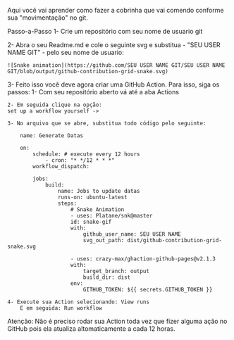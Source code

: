 Aqui você vai aprender como fazer a cobrinha que vai comendo conforme sua "movimentação" no git.

Passo-a-Passo
1- Crie um repositório com seu nome de usuario git

2- Abra o seu Readme.md e cole o seguinte svg e substitua - "SEU USER NAME GIT" - pelo seu nome de usuario:

    ![Snake animation](https://github.com/SEU USER NAME GIT/SEU USER NAME GIT/blob/output/github-contribution-grid-snake.svg)

3- Feito isso você deve agora criar uma GitHub Action. Para isso, siga os passos:
    1- Com seu repositório aberto vá até a aba Actions

    2- Em seguida clique na opção:
    set up a workflow yourself ->

    3- No arquivo que se abre, substitua todo código pelo seguinte:

        name: Generate Datas

        on:
            schedule: # execute every 12 hours
                - cron: "* */12 * * *"
            workflow_dispatch:

            jobs:
                build:
                    name: Jobs to update datas
                    runs-on: ubuntu-latest
                    steps:
                        # Snake Animation
                        - uses: Platane/snk@master
                        id: snake-gif
                        with:
                            github_user_name: SEU USER NAME
                            svg_out_path: dist/github-contribution-grid-snake.svg

                        - uses: crazy-max/ghaction-github-pages@v2.1.3
                        with:
                            target_branch: output
                            build_dir: dist
                        env:
                            GITHUB_TOKEN: ${{ secrets.GITHUB_TOKEN }}

    4- Execute sua Action selecionando: View runs
        E em seguida: Run workflow

Atenção: Não é preciso rodar sua Action toda vez que fizer alguma ação no GitHub pois ela atualiza altomaticamente a cada 12 horas.


